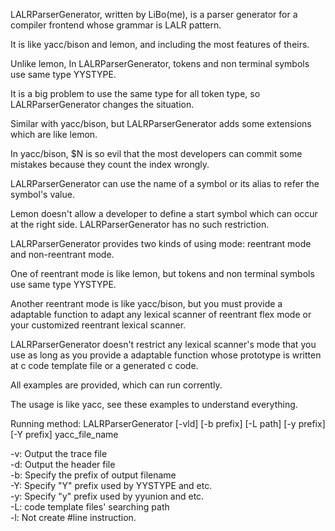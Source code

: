 LALRParserGenerator, written by LiBo(me), is a parser generator for a compiler frontend whose grammar is LALR pattern.

It is like yacc/bison and lemon, and including the most features of theirs.

Unlike lemon, In LALRParserGenerator, tokens and non terminal symbols use same type YYSTYPE.

It is a big problem to use the same type for all token type, so LALRParserGenerator changes the situation.

Similar with yacc/bison, but LALRParserGenerator adds some extensions which are like lemon.

In yacc/bison, $N is so evil that the most developers can commit some mistakes because they count 
the index wrongly.

LALRParserGenerator can use the name of a symbol or its alias to refer the symbol's value.

Lemon doesn't allow a developer to define a start symbol which can occur at the right side.
LALRParserGenerator has no such restriction.

LALRParserGenerator provides two kinds of using mode: reentrant mode and non-reentrant mode.

One of reentrant mode is like lemon, but tokens and non terminal symbols use same type YYSTYPE.

Another reentrant mode is like yacc/bison, but you must provide a adaptable function to adapt any lexical scanner of reentrant flex mode or your customized reentrant lexical scanner.

LALRParserGenerator doesn't restrict any lexical scanner's mode that you use as long as 
you provide a adaptable function whose prototype is written at c code template file or a generated c code.

All examples are provided, which can run corrently.

The usage is like yacc, see these examples to understand everything.

Running method:
LALRParserGenerator [-vld] [-b prefix] [-L path] [-y prefix] [-Y prefix] yacc_file_name

-v: Output the trace file<br>
-d: Output the header file<br>
-b: Specify the prefix of output filename<br>
-Y: Specify "Y" prefix used by YYSTYPE and etc.<br>
-y: Specify "y" prefix used by yyunion and etc.<br>
-L: code template files' searching path<br>
-l: Not create #line instruction.<br>